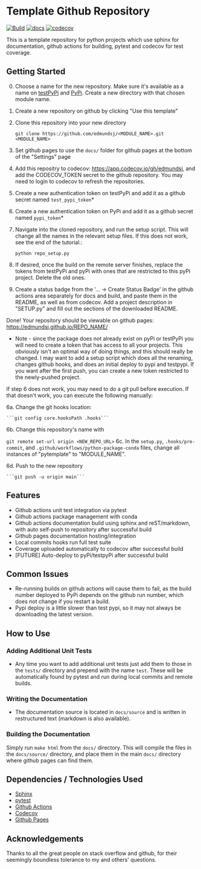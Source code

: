 # Template Github Repository
[![Build](https://github.com/edmundsj/template/actions/workflows/python-package-conda.yml/badge.svg)](https://github.com/edmundsj/template/actions/workflows/python-package-conda.yml) [![docs](https://github.com/edmundsj/template/actions/workflows/build-docs.yml/badge.svg)](https://github.com/edmundsj/template/actions/workflows/build-docs.yml ) [![codecov](https://codecov.io/gh/edmundsj/tabularasa/branch/main/graph/badge.svg?token=7L4PK4K0P3)](https://codecov.io/gh/edmundsj/tabularasa)

This is a template repository for python projects which use sphinx for
documentation, github actions for building, pytest and codecov for test
coverage.


## Getting Started
0. Choose a name for the new repository. Make sure it's available as a name on [testPyPi](https://test.pypi.org/)
  and [PyPi](https://pypi.org/). Create a new directory with that chosen module name.

1. Create a new repository on github by clicking "Use this template"


2. Clone this repository into your new directory

    ```git clone https://github.com/edmundsj/<MODULE_NAME>.git <MODULE_NAME>```

2. Set github pages to use the ``docs/`` folder for github pages at the bottom of the "Settings" page

3. Add this repositry to codecov: https://app.codecov.io/gh/edmundsj, and add the CODECOV_TOKEN secret to the github repository. You may need to login to codecov to refresh the repositories.

4. Create a new authentication token on testPyPi and add it as a github secret named ``test_pypi_token``\*

5. Create a new authentication token on PyPi and add it as a github secret named ``pypi_token``\*

6. Navigate into the cloned repository, and run the setup script. This will change all the names in the relevant setup files. If this does not work, see the end of the tutorial.:

    ```python repo_setup.py```

7. If desired, once the build on the remote server finishes, replace the tokens from testPyPi and pyPi with ones that are restricted to this pyPi project. Delete the old ones.
8. Create a status badge from the '... -> Create Status Badge' in the github actions area separately for docs and build, and paste them in the README, as well as from codecov. Add a project description in "SETUP.py" and fill out the sections of the downloaded README.


Done! Your repository should be viewable on github pages: 
https://edmundsj.github.io/REPO_NAME/

* Note - since the package does not already exist on pyPi or testPyPi you will need to create a token that has access to all your projects. This obviously isn't an optimal way of doing things, and this should really be changed. I may want to add a setup script which does all the renaming, changes github hooks, and does an initial deploy to pypi and testpypi. If you want after the first push, you can create a new token restricted to the newly-pushed project.

If step 6 does not work, you may need to do a git pull before execution. If that doesn't work, you can execute the following manually:

6a. Change the git hooks location:

    ```git config core.hooksPath .hooks```
6b. Change this repository's name with 

   ```git remote set-url origin <NEW_REPO_URL>```
6c. In the ``setup.py``, ``.hooks/pre-commit``, and ``.github/workflows/python-package-conda`` files, change all instances of "pytemplate" to "MODULE_NAME". 

6d. Push to the new repository 

    ```git push -u origin main```

## Features

- Github actions unit test integration via pytest
- Github actions package management with conda
- Github actions documentation build using sphinx and reST/markdown, with auto
self-push to repository after successful build
- Github pages documentation hosting/integration
- Local commits hooks run full test suite
- Coverage uploaded automatically to codecov after successful build
- [FUTURE] Auto-deploy to pyPi/testpyPi after successful build

## Common Issues
- Re-running builds on github actions will cause them to fail, as the build number deployed to PyPi depends on the github run number, which does not change if you restart a build.
- Pypi deploy is a little slower than test pypi, so it may not always be downloading the latest version.


## How to Use
### Adding Additional Unit Tests
- Any time you want to add additional unit tests just add them to those in the
``tests/`` directory and prepend with the name ``test``. These will be
automatically found by pytest and run during local commits and remote builds.

### Writing the Documentation
- The documentation source is located in ``docs/source`` and is written in
restructured text (markdown is also available).

### Building the Documentation
Simply run ``make html`` from the ``docs/`` directory. This will compile the
files in the ``docs/source/`` directory, and place them in the main ``docs/``
directory where github pages can find them.

## Dependencies / Technologies Used
- [Sphinx](http://www.sphinx-doc.org/)
- [pytest](https://docs.pytest.org/en/stable/index.html)
- [Github Actions](https://github.com/features/actions)
- [Codecov](https://codecov.io/)
- [Github Pages](https://pages.github.com/)

## Acknowledgements
Thanks to all the great people on stack overflow and github, for their
seemingly boundless tolerance to my and others' questions. 
